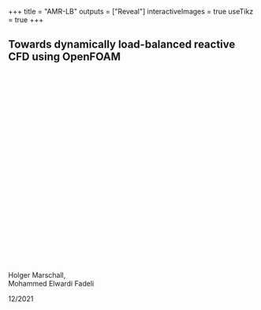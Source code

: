 +++
title = "AMR-LB"
outputs = ["Reveal"]
interactiveImages = true
useTikz = true
+++

## Towards  dynamically  load-balanced reactive CFD using OpenFOAM

<div style="height: 10%;"></div>

Holger  Marschall,<br>
Mohammed  Elwardi  Fadeli

12/2021

